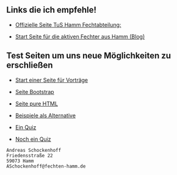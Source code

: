 ## Links die ich empfehle!

* [Offizielle Seite TuS Hamm Fechtabteilung:](https://www.tus59hamm.de/fechten)

* [Start Seite für die aktiven Fechter aus Hamm (Blog)](https://asc4asc.github.io/fechten-hamm/)

## Test Seiten um uns neue Möglichkeiten zu erschließen

* [Start einer Seite für Vorträge](https://asc4asc.github.io/vortrag/index.html)

* [Seite Bootstrap](https://asc4asc.github.io/bootstrap/index.html)

* [Seite pure HTML](https://asc4asc.github.io/page/index.html)

* [Beispiele als Alternative](https://github.com/collections/github-pages-examples)

* [Ein Quiz](https://asc4asc.github.io/Quiz)

* [Noch ein Quiz](https://asc4asc.github.io/QuizApp/)

```
Andreas Schockenhoff
Friedensstraße 22
59073 Hamm
ASchockenhoff@fechten-hamm.de
